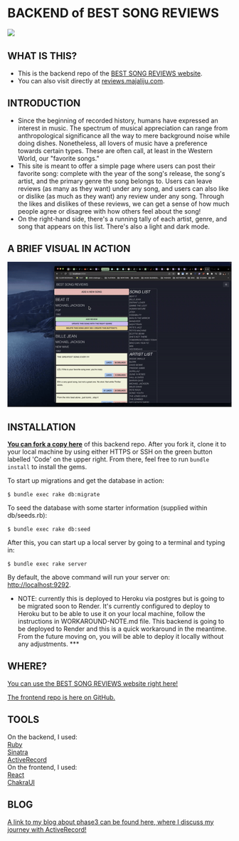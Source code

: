 # BACKEND of BEST SONG REVIEWS

<!-- <img src="https://img.shields.io/badge/phase3-project-red?style=flat-square&logo=ruby"> -->
<img src="https://img.shields.io/badge/phase3-project-red?style=flat-square&logo=ruby">

## WHAT IS THIS?
- This is the backend repo of the [BEST SONG REVIEWS website](http://reviews.majaliju.com/).
- You can also visit directly at [reviews.majaliju.com](http://reviews.majaliju.com/).

## INTRODUCTION

- Since the beginning of recorded history, humans have expressed an interest in music. The spectrum of musical appreciation can range from anthropological significance all the way to mere background noise while doing dishes. Nonetheless, all lovers of music have a preference towards certain types. These are often call, at least in the Western World, our "favorite songs."
- This site is meant to offer a simple page where users can post their favorite song: complete with the year of the song's release, the song's artist, and the primary genre the song belongs to. Users can leave reviews (as many as they want) under any song, and users can also like or dislike (as much as they want) any review under any song. Through the likes and dislikes of these reviews, we can get a sense of how much people agree or disagree with how others feel about the song! 
- On the right-hand side, there's a running tally of each artist, genre, and song that appears on this list. There's also a light and dark mode.

## A BRIEF VISUAL IN ACTION
![add-demo](https://github.com/majaliju/sinatra-react-backend/blob/main/project3_demo.gif)

## INSTALLATION

[**You can fork a copy here**][fork link] of this backend repo. After you fork it,  clone it to your local machine by using either HTTPS or SSH on the green button labelled 'Code' on the upper right. 
From there, feel free to run
`bundle install` to install the gems.

[fork link]: https://github.com/majaliju/sinatra-react-backend/fork

To start up migrations and get the database in action:
```console
$ bundle exec rake db:migrate 
```

To seed the database with some starter information (supplied within db/seeds.rb):
```console
$ bundle exec rake db:seed
```

After this, you can start up a local server by going to a terminal and typing in: 
```console
$ bundle exec rake server
```
By default, the above command will run your server on:
[http://localhost:9292](http://localhost:9292).



- NOTE: currently this is deployed to Heroku via postgres but is going to be migrated soon to Render. It's currently configured to deploy to Heroku but to be able to use it on your local machine, follow the instructions in WORKAROUND-NOTE.md file. This backend is going to be deployed to Render and this is a quick workaround in the meantime. From the future moving on, you will be able to deploy it locally without any adjustments. ***


## WHERE?
[You can use the BEST SONG REVIEWS website right here!](https://majaliju.com/)<br />

[The frontend repo is here on GitHub.](https://github.com/majaliju/sinatra-react-frontend)<br />

## TOOLS
On the backend, I used:<br />
[Ruby](https://www.ruby-lang.org/en/) <br />
[Sinatra](https://sinatrarb.com/)<br />
[ActiveRecord](https://guides.rubyonrails.org/active_record_basics.html)<br />
On the frontend, I used:<br />
[React](https://reactjs.org/)<br />
[ChakraUI](https://chakra-ui.com/)<br />

## BLOG
[A link to my blog about phase3 can be found here, where I discuss my journey with ActiveRecord!](https://medium.com/@majalijunyc/the-fun-of-activerecord-associations-and-the-journey-that-lead-me-to-includes-c15cabf0957)

